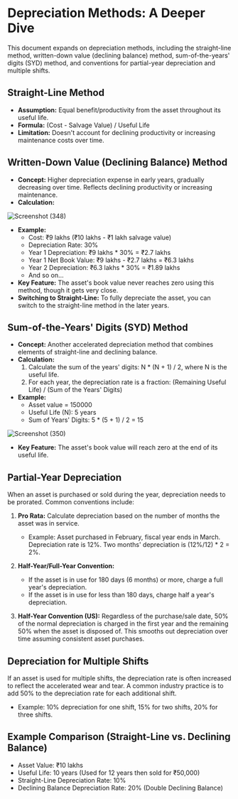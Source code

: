 # Depreciation Methods: A Deeper Dive

This document expands on depreciation methods, including the straight-line method, written-down value (declining balance) method, sum-of-the-years' digits (SYD) method, and conventions for partial-year depreciation and multiple shifts.

## Straight-Line Method

*   **Assumption:** Equal benefit/productivity from the asset throughout its useful life.
*   **Formula:** (Cost - Salvage Value) / Useful Life
*   **Limitation:** Doesn't account for declining productivity or increasing maintenance costs over time.

## Written-Down Value (Declining Balance) Method

*   **Concept:** Higher depreciation expense in early years, gradually decreasing over time. Reflects declining productivity or increasing maintenance.
*   **Calculation:**
  
  ![Screenshot (348)](https://github.com/user-attachments/assets/a0acc02d-4a5e-428e-b54e-e105cca52d7f)

*   **Example:**
    *   Cost: ₹9 lakhs (₹10 lakhs - ₹1 lakh salvage value)
    *   Depreciation Rate: 30%
    *   Year 1 Depreciation: ₹9 lakhs * 30% = ₹2.7 lakhs
    *   Year 1 Net Book Value: ₹9 lakhs - ₹2.7 lakhs = ₹6.3 lakhs
    *   Year 2 Depreciation: ₹6.3 lakhs * 30% = ₹1.89 lakhs
    *   And so on...
*   **Key Feature:** The asset's book value never reaches zero using this method, though it gets very close.
*   **Switching to Straight-Line:** To fully depreciate the asset, you can switch to the straight-line method in the later years.

## Sum-of-the-Years' Digits (SYD) Method

*   **Concept:** Another accelerated depreciation method that combines elements of straight-line and declining balance.
*   **Calculation:**
    1.  Calculate the sum of the years' digits: N * (N + 1) / 2, where N is the useful life.
    2.  For each year, the depreciation rate is a fraction: (Remaining Useful Life) / (Sum of the Years' Digits)
*   **Example:**
    *   Asset value =  150000
    *   Useful Life (N): 5 years
    *   Sum of Years' Digits: 5 * (5 + 1) / 2 = 15

   ![Screenshot (350)](https://github.com/user-attachments/assets/cfc14527-1f1a-4207-9864-3340df7c601d)

*   **Key Feature:** The asset's book value will reach zero at the end of its useful life.

## Partial-Year Depreciation

When an asset is purchased or sold during the year, depreciation needs to be prorated. Common conventions include:

1.  **Pro Rata:** Calculate depreciation based on the number of months the asset was in service.

    *   Example: Asset purchased in February, fiscal year ends in March. Depreciation rate is 12%. Two months' depreciation is (12%/12) * 2 = 2%.

2.  **Half-Year/Full-Year Convention:**
    *   If the asset is in use for 180 days (6 months) or more, charge a full year's depreciation.
    *   If the asset is in use for less than 180 days, charge half a year's depreciation.

3.  **Half-Year Convention (US):** Regardless of the purchase/sale date, 50% of the normal depreciation is charged in the first year and the remaining 50% when the asset is disposed of. This smooths out depreciation over time assuming consistent asset purchases.

## Depreciation for Multiple Shifts

If an asset is used for multiple shifts, the depreciation rate is often increased to reflect the accelerated wear and tear. A common industry practice is to add 50% to the depreciation rate for each additional shift.

*   Example: 10% depreciation for one shift, 15% for two shifts, 20% for three shifts.

## Example Comparison (Straight-Line vs. Declining Balance)

*   Asset Value: ₹10 lakhs
*   Useful Life: 10 years (Used for 12 years then sold for ₹50,000)
*   Straight-Line Depreciation Rate: 10%
*   Declining Balance Depreciation Rate: 20% (Double Declining Balance)

